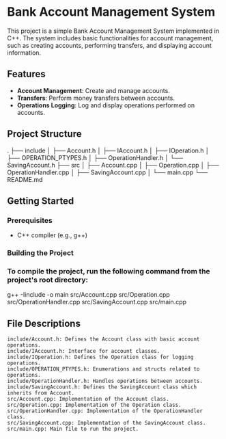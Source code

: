 # Bank Account Management System

This project is a simple Bank Account Management System implemented in C++. The system includes basic functionalities for account management, such as creating accounts, performing transfers, and displaying account information.

## Features

- **Account Management**: Create and manage accounts.
- **Transfers**: Perform money transfers between accounts.
- **Operations Logging**: Log and display operations performed on accounts.

## Project Structure


.
├── include
│ ├── Account.h
│ ├── IAccount.h
│ ├── IOperation.h
│ ├── OPERATION_PTYPES.h
│ ├── OperationHandler.h
│ └── SavingAccount.h
├── src
│ ├── Account.cpp
│ ├── Operation.cpp
│ ├── OperationHandler.cpp
│ ├── SavingAccount.cpp
│ └── main.cpp
└── README.md

## Getting Started

### Prerequisites

- C++ compiler (e.g., g++)

### Building the Project

### To compile the project, run the following command from the project's root directory:
g++ -Iinclude -o main src/Account.cpp src/Operation.cpp src/OperationHandler.cpp src/SavingAccount.cpp src/main.cpp

## File Descriptions

    include/Account.h: Defines the Account class with basic account operations.
    include/IAccount.h: Interface for account classes.
    include/IOperation.h: Defines the Operation class for logging operations.
    include/OPERATION_PTYPES.h: Enumerations and structs related to operations.
    include/OperationHandler.h: Handles operations between accounts.
    include/SavingAccount.h: Defines the SavingAccount class which inherits from Account.
    src/Account.cpp: Implementation of the Account class.
    src/Operation.cpp: Implementation of the Operation class.
    src/OperationHandler.cpp: Implementation of the OperationHandler class.
    src/SavingAccount.cpp: Implementation of the SavingAccount class.
    src/main.cpp: Main file to run the project.

